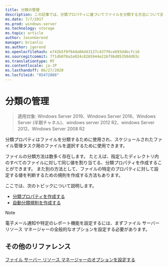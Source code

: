 ```yaml
---
title: 分類の管理
description: この記事では、分類プロパティに基づいてファイルを分類する方法について説明します。
ms.date: 7/7/2017
ms.prod: windows-server
ms.technology: storage
ms.topic: article
author: JasonGerend
manager: brianlic
ms.author: jgerend
ms.openlocfilehash: e742b5f9f94da06d43127c437f6ce693d4bcfc16
ms.sourcegitcommit: 771db070a3a924c8265944e21bf9bd85350dd93c
ms.translationtype: MT
ms.contentlocale: ja-JP
ms.lasthandoff: 06/27/2020
ms.locfileid: "85472888"
---
```

# <a name="classification-management"></a>分類の管理

> 適用対象: Windows Server 2019、Windows Server 2016、Windows Server (半期チャネル)、windows server 2012 R2、windows Server 2012、Windows Server 2008 R2

分類プロパティはファイルを分類するために使用され、スケジュールされたファイル管理タスク用のファイルを選択するために使用できます。

ファイルの分類方法は数多く存在します。 たとえば、指定したディレクトリ内のすべてのファイルに対して同じ値を割り当てる、分類プロパティを作成することができます。 また別の方法として、ファイルの特定のプロパティに対して設定する値を判断するための規則を作成する方法もあります。

ここでは、次のトピックについて説明します。

-   [分類プロパティを作成する](create-classification-property.md)
-   [自動分類規則を作成する](create-automatic-classification-rule.md)


> [!Note]
> 電子メール通知や特定のレポート機能を設定するには、まずファイル サーバー リソース マネージャーの全般的なオプションを設定する必要があります。


## <a name="additional-references"></a>その他のリファレンス

[ファイル サーバー リソース マネージャーのオプションを設定する](setting-file-server-resource-manager-options.md)